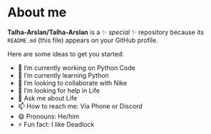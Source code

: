 # About me


**Talha-Arslan/Talha-Arslan** is a ✨ _special_ ✨ repository because its `README.md` (this file) appears on your GitHub profile.

Here are some ideas to get you started:

- 🔭 I’m currently working on Python Code
- 🌱 I’m currently learning Python
- 👯 I’m looking to collaborate with Nike
- 🤔 I’m looking for help in Life
- 💬 Ask me about Life
- 📫 How to reach me: Via Phone or Discord
- 😄 Pronouns: He/him
- ⚡ Fun fact: I like Deadlock
